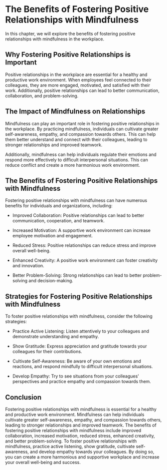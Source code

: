 The Benefits of Fostering Positive Relationships with Mindfulness
===============================================================================================================================

In this chapter, we will explore the benefits of fostering positive relationships with mindfulness in the workplace.

Why Fostering Positive Relationships is Important
-------------------------------------------------

Positive relationships in the workplace are essential for a healthy and productive work environment. When employees feel connected to their colleagues, they are more engaged, motivated, and satisfied with their work. Additionally, positive relationships can lead to better communication, collaboration, and problem-solving.

The Impact of Mindfulness on Relationships
------------------------------------------

Mindfulness can play an important role in fostering positive relationships in the workplace. By practicing mindfulness, individuals can cultivate greater self-awareness, empathy, and compassion towards others. This can help them better understand and connect with their colleagues, leading to stronger relationships and improved teamwork.

Additionally, mindfulness can help individuals regulate their emotions and respond more effectively to difficult interpersonal situations. This can reduce conflict and create a more harmonious work environment.

The Benefits of Fostering Positive Relationships with Mindfulness
-----------------------------------------------------------------

Fostering positive relationships with mindfulness can have numerous benefits for individuals and organizations, including:

* Improved Collaboration: Positive relationships can lead to better communication, cooperation, and teamwork.

* Increased Motivation: A supportive work environment can increase employee motivation and engagement.

* Reduced Stress: Positive relationships can reduce stress and improve overall well-being.

* Enhanced Creativity: A positive work environment can foster creativity and innovation.

* Better Problem-Solving: Strong relationships can lead to better problem-solving and decision-making.

Strategies for Fostering Positive Relationships with Mindfulness
----------------------------------------------------------------

To foster positive relationships with mindfulness, consider the following strategies:

* Practice Active Listening: Listen attentively to your colleagues and demonstrate understanding and empathy.

* Show Gratitude: Express appreciation and gratitude towards your colleagues for their contributions.

* Cultivate Self-Awareness: Be aware of your own emotions and reactions, and respond mindfully to difficult interpersonal situations.

* Develop Empathy: Try to see situations from your colleagues' perspectives and practice empathy and compassion towards them.

Conclusion
----------

Fostering positive relationships with mindfulness is essential for a healthy and productive work environment. Mindfulness can help individuals cultivate greater self-awareness, empathy, and compassion towards others, leading to stronger relationships and improved teamwork. The benefits of fostering positive relationships with mindfulness include improved collaboration, increased motivation, reduced stress, enhanced creativity, and better problem-solving. To foster positive relationships with mindfulness, practice active listening, show gratitude, cultivate self-awareness, and develop empathy towards your colleagues. By doing so, you can create a more harmonious and supportive workplace and increase your overall well-being and success.
